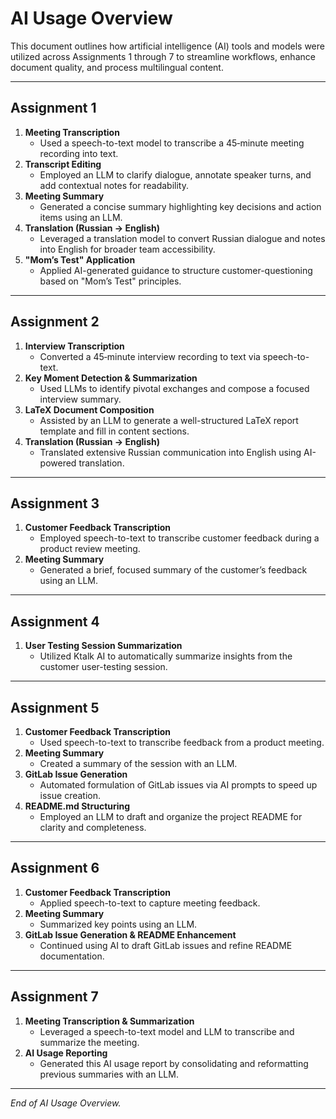 # AI Usage Overview

This document outlines how artificial intelligence (AI) tools and models were utilized across Assignments 1 through 7 to streamline workflows, enhance document quality, and process multilingual content.

---

## Assignment 1

1. **Meeting Transcription**  
   - Used a speech-to-text model to transcribe a 45‑minute meeting recording into text.
2. **Transcript Editing**  
   - Employed an LLM to clarify dialogue, annotate speaker turns, and add contextual notes for readability.
3. **Meeting Summary**  
   - Generated a concise summary highlighting key decisions and action items using an LLM.
4. **Translation (Russian → English)**  
   - Leveraged a translation model to convert Russian dialogue and notes into English for broader team accessibility.
5. **"Mom’s Test" Application**  
   - Applied AI-generated guidance to structure customer-questioning based on "Mom’s Test" principles.

---

## Assignment 2

1. **Interview Transcription**  
   - Converted a 45‑minute interview recording to text via speech-to-text.
2. **Key Moment Detection & Summarization**  
   - Used LLMs to identify pivotal exchanges and compose a focused interview summary.
3. **LaTeX Document Composition**  
   - Assisted by an LLM to generate a well-structured LaTeX report template and fill in content sections.
4. **Translation (Russian → English)**  
   - Translated extensive Russian communication into English using AI-powered translation.

---

## Assignment 3

1. **Customer Feedback Transcription**  
   - Employed speech-to-text to transcribe customer feedback during a product review meeting.
2. **Meeting Summary**  
   - Generated a brief, focused summary of the customer’s feedback using an LLM.

---

## Assignment 4

1. **User Testing Session Summarization**  
   - Utilized Ktalk AI to automatically summarize insights from the customer user-testing session.

---

## Assignment 5

1. **Customer Feedback Transcription**  
   - Used speech-to-text to transcribe feedback from a product meeting.
2. **Meeting Summary**  
   - Created a summary of the session with an LLM.
3. **GitLab Issue Generation**  
   - Automated formulation of GitLab issues via AI prompts to speed up issue creation.
4. **README.md Structuring**  
   - Employed an LLM to draft and organize the project README for clarity and completeness.

---

## Assignment 6

1. **Customer Feedback Transcription**  
   - Applied speech-to-text to capture meeting feedback.
2. **Meeting Summary**  
   - Summarized key points using an LLM.
3. **GitLab Issue Generation & README Enhancement**  
   - Continued using AI to draft GitLab issues and refine README documentation.

---

## Assignment 7

1. **Meeting Transcription & Summarization**  
   - Leveraged a speech-to-text model and LLM to transcribe and summarize the meeting.
2. **AI Usage Reporting**  
   - Generated this AI usage report by consolidating and reformatting previous summaries with an LLM.

---

*End of AI Usage Overview.*

